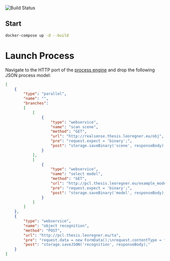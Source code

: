 <!---
## System Requirements
1.  [Docker needs to be installed](https://medium.com/@calypso_bronte/installing-docker-in-kali-linux-2018-1-ef3a8ce3648)
2.  [Nvidia Drivers need to be installed](https://docs.kali.org/general-use/install-nvidia-drivers-on-kali-linux)
3.  Linux Distribution needs to be upgraded if problems with Nvidia drivers occur `apt-get update && apt-get upgrade && apt-get dist-upgrade`
4.  [Nvidia docker runtime needs to be installed](https://github.com/NVIDIA/nvidia-docker)

## Deployment
This project has been configured to automatically deploy changes of the `master` branch to the Nvidia server using
[Gitlab CI](https://gitlab.leoregner.eu/leoregner/master-thesis/blob/master/.gitlab-ci.yml).

-  https://docs.gitlab.com/runner/install/linux-manually.html
-  https://gitlab.com/gitlab-org/gitlab-runner/issues/1379#note_109693923
--->
![Build Status](https://gitlab.leoregner.eu/leoregner/master-thesis/badges/master/build.svg)

## Start
```bash
docker-compose up -d --build
```

# Launch Process
Navigate to the HTTP port of the [process engine](http://processengine.thesis.leoregner.eu/) and drop the following JSON process model:

```json
[
    {
        "type": "parallel",
        "name": "",
        "branches":
        [
            [
                {
                    "type": "webservice",
                    "name": "scan scene",
                    "method": "GET",
                    "url": "http://realsense.thesis.leoregner.eu/obj",
                    "pre": "request.expect = 'binary';",
                    "post": "storage.saveBinary('scene', responseBody);"
                }
            ],
            [
                {
                    "type": "webservice",
                    "name": "select model",
                    "method": "GET",
                    "url": "http://pcl.thesis.leoregner.eu/example_models/model5000.pcd",
                    "pre": "request.expect = 'binary';",
                    "post": "storage.saveBinary('model', responseBody);"
                }
            ]
        ]
    },
    {
        "type": "webservice",
        "name": "object recognition",
        "method": "POST",
        "url": "http://pcl.thesis.leoregner.eu/ta",
        "pre": "request.data = new FormData();\nrequest.contentType = false;\nrequest.data.append('scene', storage.loadBinary('scene'), 'scene.obj');\nrequest.data.append('model', storage.loadBinary('model'), 'model.pcd');",
        "post": "storage.saveJSON('recognition', responseBody);"
    }
]
```
